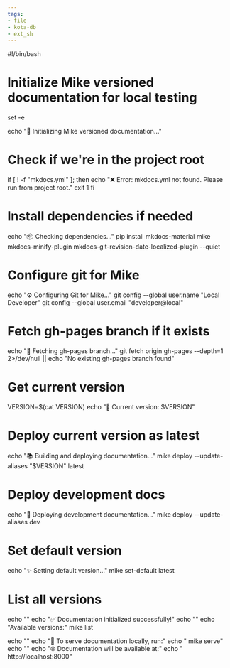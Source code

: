 ```yaml
---
tags:
- file
- kota-db
- ext_sh
---
```

#!/bin/bash
# Initialize Mike versioned documentation for local testing

set -e

echo "🚀 Initializing Mike versioned documentation..."

# Check if we're in the project root
if [ ! -f "mkdocs.yml" ]; then
    echo "❌ Error: mkdocs.yml not found. Please run from project root."
    exit 1
fi

# Install dependencies if needed
echo "📦 Checking dependencies..."
pip install mkdocs-material mike mkdocs-minify-plugin mkdocs-git-revision-date-localized-plugin --quiet

# Configure git for Mike
echo "⚙️ Configuring Git for Mike..."
git config --global user.name "Local Developer"
git config --global user.email "developer@local"

# Fetch gh-pages branch if it exists
echo "🔄 Fetching gh-pages branch..."
git fetch origin gh-pages --depth=1 2>/dev/null || echo "No existing gh-pages branch found"

# Get current version
VERSION=$(cat VERSION)
echo "📌 Current version: $VERSION"

# Deploy current version as latest
echo "📚 Building and deploying documentation..."
mike deploy --update-aliases "$VERSION" latest

# Deploy development docs
echo "🔧 Deploying development documentation..."
mike deploy --update-aliases dev

# Set default version
echo "✨ Setting default version..."
mike set-default latest

# List all versions
echo ""
echo "✅ Documentation initialized successfully!"
echo ""
echo "Available versions:"
mike list

echo ""
echo "📖 To serve documentation locally, run:"
echo "   mike serve"
echo ""
echo "🌐 Documentation will be available at:"
echo "   http://localhost:8000"